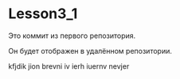 # Lesson3_1

Это коммит из первого репозитория.

Он будет отображен в удалённом репозитории.

kfjdik jion brevni iv ierh iuernv nevjer